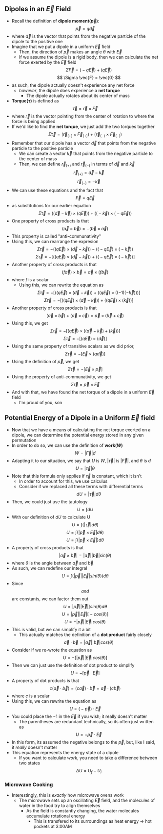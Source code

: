 ## Dipoles in an $\vec{E}$ Field
- Recall the definition of **dipole moment($\vec{p}$)**:
$$ \vec{p} = q \vec{d} $$
- where $\vec{d}$ is the vector that points from the negative particle of the dipole to the positive one
- Imagine that we put a dipole in a uniform $\vec{E}$ field
    * Then, the direction of $\vec{p}$ makes an angle $\theta$ with $\vec{E}$
    * If we assume the dipole is a rigid body, then we can calculate the net force exerted by the $\vec{E}$ field
$$ \Sigma \vec{F} = \big( -q \vec{E} \big) + \big( q \vec{E} \big) $$
$$ \Sigma \vec{F} = \vec{0} $$
- as such, the dipole actually doesn't experience any net force
    * *however*, the dipole does experience a **net torque**
        + The dipole actually rotates about its center of mass
- **Torque($\tau$)** is defined as
$$ \vec{\tau} = \vec{r} \times \vec{F} $$
- where $\vec{r}$ is the vector pointing from the center of rotation to where the force is being applied
- If we'd like to find the **net torque**, we just add the two torques together
$$ \Sigma \vec{\tau} = \bigg( \vec{r}_{(+)} \times \vec{F}_{(+)} \bigg) + \bigg( \vec{r}_{(-)} \times \vec{F}_{(-)} \bigg) $$
- Remember that our dipole has a vector $\vec{d}$ that points from the negative particle to the positive particle
    * We can create a vector $\vec{k}$ that points from the negative particle to the center of mass
    * Then, we can define $\vec{r}_{(+)}$ and $\vec{r}_{(-)}$ in terms of $\vec{d}$ and $\vec{k}$
$$ \vec{r}_{(+)} = \vec{d} - \vec{k} $$
$$ \vec{r}_{(-)} = - \vec{k} $$
- We can use these equations and the fact that
$$ \vec{F} = q \vec{E} $$
- as substitutions for our earlier equation
$$ \Sigma \vec{\tau} = \bigg( \big( \vec{d} - \vec{k} \big) \times \big( q \vec{E} \big) \bigg) + \bigg( \big( - \vec{k} \big) \times \big( -q \vec{E} \big) \bigg) $$
- One property of cross products is that
$$ \big( \vec{a} \times \vec{b} \big) = - \big( \vec{b} \times \vec{a} \big) $$
- This property is called "anti-communativity"
- Using this, we can rearrange the expresion
$$ \Sigma \vec{\tau} = - \bigg( \big( q \vec{E} \big) \times \big( \vec{d} - \vec{k} \big) \bigg) - \bigg( \big( -q \vec{E} \big) \times \big( - \vec{k} \big)  \bigg) $$
$$ \Sigma \vec{\tau} = - \bigg[ \bigg( \big( q \vec{E} \big) \times \big( \vec{d} - \vec{k} \big) \bigg) + \bigg( \big( -q \vec{E} \big) \times \big( - \vec{k} \big)  \bigg) \bigg] $$
- Another property of cross products is that
$$ \big( f \vec{a} \big) \times \vec{b} = \vec{a} \times \big( f \vec{b} \big) $$
- where $f$ is a scalar
    * Using this, we can rewrite the equation as
$$ \Sigma \vec{\tau} = - \bigg[ \bigg( \big( q \vec{E} \big) \times \big( \vec{d} - \vec{k} \big) \bigg) + \bigg( \big( q \vec{E} \big) \times \big( (-1) ( -\vec{k}) \big)  \bigg) \bigg] $$
$$ \Sigma \vec{\tau} = - \bigg[ \bigg( \big( q \vec{E} \big) \times \big( \vec{d} - \vec{k} \big) \bigg) + \bigg( \big( q \vec{E} \big) \times \big( \vec{k} \big)  \bigg) \bigg] $$
- Another property of cross products is that
$$ \bigg( \vec{a} \times \vec{b} \bigg) + \bigg( \vec{a} \times \vec{c} \bigg) = \vec{a} \times \bigg( \vec{b} + \vec{c} \bigg)$$
- Using this, we get
$$ \Sigma \vec{\tau} = - \bigg[ \big( q \vec{E} \big) \times \bigg( \big( \vec{d} - \vec{k}\big) + \big( \vec{k} \big) \bigg) \bigg] $$
$$ \Sigma \vec{\tau} = - \bigg[ \big( q \vec{E} \big) \times ( \vec{d} ) \bigg] $$
- Using the same property of transitive scalars as we did prior,
$$ \Sigma \vec{\tau} = - \bigg[ \vec{E} \times \big( q \vec{d} \big) \bigg] $$
- Using the definition of $\vec{p}$, we get
$$ \Sigma \vec{\tau} = - \bigg[ \vec{E} \times \vec{p} \bigg] $$
- Using the property of anti-communativity, we get
$$ \Sigma \vec{\tau} = \vec{p} \times \vec{E} $$
- And with that, we have found the net torque of a dipole in a uniform $\vec{E}$ field
    * I'm proud of you, son

## Potential Energy of a Dipole in a Uniform $\vec{E}$ field
- Now that we have a means of calculating the net torque exerted on a dipole, we can determine the potential energy stored in any given permutation
- In order to do so, we can use the definition of **work($W$)**
$$ W = |\vec{F}| d $$
- Adapting it to our situation, we say that $U$ is $W$, $|\vec{\tau}|$ is $|\vec{F}|$, and $\theta$ is $d$
$$ U = |\vec{\tau}| \theta $$
- Note that this formula only applies if $\vec{\tau}$ is constant, which it isn't
    * In order to account for this, we use calculus
    * Consider if we replaced all these terms with differential terms
$$ dU = |\vec{\tau}| d\theta $$
- Then, we could just use the tautology
$$ U = \int dU $$
- With our definition of $dU$ to calculate U
$$ U = \int \bigg( |\vec{\tau}| d\theta \bigg) $$
$$ U = \int \bigg( |\vec{p} \times \vec{E}| d\theta \bigg) $$
$$ U = \int \bigg( |\vec{p} \times \vec{E}| \bigg) d\theta $$
- A property of cross products is that
$$ |\vec{a} \times \vec{b}| = |\vec{a}| |\vec{b}| sin( \theta )$$
- where $\theta$ is the angle between $\vec{a}$ and $\vec{b}$
- As such, we can redefine our integral
$$ U = \int \bigg( |\vec{p}| |\vec{E}| sin( \theta )\bigg) d\theta $$
- Since $$ and $$ are constants, we can factor them out
$$ U =  |\vec{p}| |\vec{E}| \int sin(\theta) d\theta $$
$$ U =  |\vec{p}| |\vec{E}| \big[ - cos(\theta) \big] $$
$$ U = - |\vec{p}| |\vec{E}| cos(\theta) $$
- This is valid, but we can simplify it a bit
    * This actually matches the definition of a **dot product** fairly closely
$$ \vec{a} \cdot \vec{b} = |\vec{a}| |\vec{b}| cos(\theta) $$
- Consider if we re-wrote the equation as
$$ U = - \big[ |\vec{p}| |\vec{E}| cos(\theta) \big] $$
- Then we can just use the definition of dot product to simplify
$$ U = - \big[ \vec{p} \cdot \vec{E} ] $$
- A property of dot products is that
$$ c \bigg( \vec{a} \cdot \vec{b} \bigg) = \big( c \vec{a} \big) \cdot \vec{b} = \vec{a} \cdot \big( c \vec{b} \big) $$
- where $c$ is a scalar
- Using this, we can rewrite the equation as
$$ U = \big( - \vec{p} \big) \cdot \vec{E} $$
- You could place the $-1$ in the $\vec{E}$ if you wish; it really doesn't matter
    * The parentheses are redundant technically, so its often just written as
$$ U = -\vec{p} \cdot \vec{E} $$
- In this form, its assumed the negative belongs to the $\vec{p}$, but, like I said, it *really* doesn't matter
- This equation represents the energy state of a dipole
    * If you want to calculate *work*, you need to take a difference between two states
$$ \Delta U = U_{f} - U_{i} $$

### Microwave Cooking
- Interestingly, this is *exactly* how microwave ovens work
    * The microwave sets up an oscillating $\vec{E}$ field, and the molecules of water in the food try to align themselves
        + As the field is constantly changing, the water molecules accumulate rotational energy
            - This is transfered to its surroundings as heat energy $\to$ hot pockets at 3:00AM
